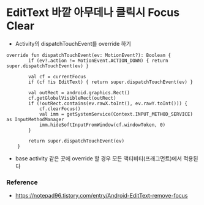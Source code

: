 # EditText 바깥 아무데나 클릭시 Focus Clear

- Activity의 dispatchTouchEvent를 override 하기

```
override fun dispatchTouchEvent(ev: MotionEvent?): Boolean {
        if (ev?.action != MotionEvent.ACTION_DOWN) { return super.dispatchTouchEvent(ev) }
            
        val cf = currentFocus
        if (cf !is EditText) { return super.dispatchTouchEvent(ev) }
        
        val outRect = android.graphics.Rect()
        cf.getGlobalVisibleRect(outRect)
        if (!outRect.contains(ev.rawX.toInt(), ev.rawY.toInt())) {
            cf.clearFocus()
            val imm = getSystemService(Context.INPUT_METHOD_SERVICE) as InputMethodManager
            imm.hideSoftInputFromWindow(cf.windowToken, 0)
        }

        return super.dispatchTouchEvent(ev)
    }
```

- base activity 같은 곳에 override 할 경우 모든 액티비티(프래그먼트)에서 적용된다

### Reference
- https://notepad96.tistory.com/entry/Android-EditText-remove-focus
